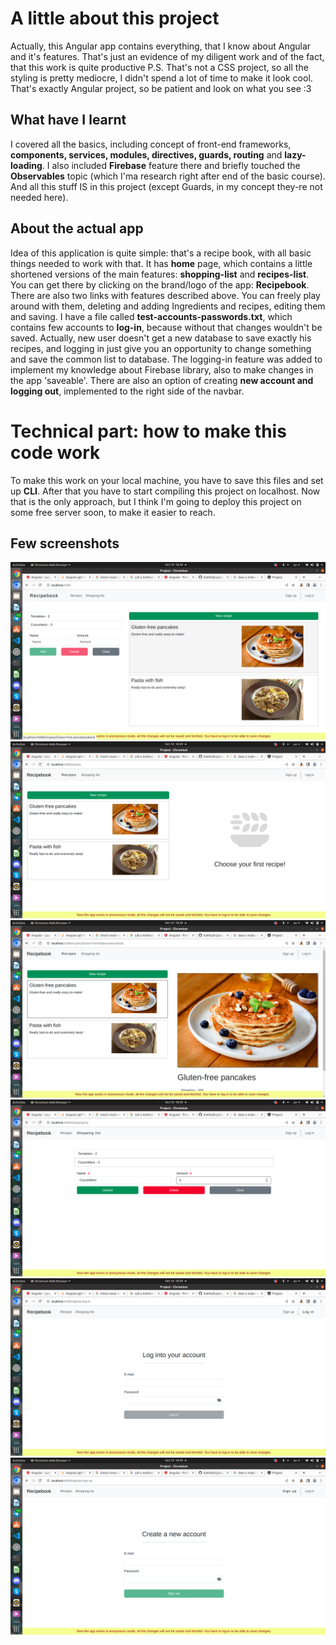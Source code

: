 
# A little about this project
Actually, this Angular app contains everything, that I know about Angular and it's features. That's just an evidence of my diligent work and of the fact, that this work is quite productive
P.S. That's not a CSS project, so all the styling is pretty mediocre, I didn't spend a lot of time to make it look cool. That's exactly Angular project, so be patient and look on what you see :3

## What have I learnt
I covered all the basics, including concept of front-end frameworks, **components, services, modules, directives, guards, routing** and **lazy-loading**. I also included **Firebase** feature there and briefly touched the **Observables** topic (which I'ma research right after end of the basic course). And all this stuff IS in this project (except Guards, in my concept they-re not needed here).

## About the actual app
Idea of this application is quite simple: that's a recipe book, with all basic things needed to work with that. It has **home** page, which contains a little shortened versions of the main features: **shopping-list** and **recipes-list**. You can get there by clicking on the brand/logo of the app: **Recipebook**. There are also two links with features described above. You can freely play around with them, deleting and adding Ingredients and recipes, editing them and saving. I have a file called **test-accounts-passwords.txt**,  which contains few accounts to **log-in**, because without that changes wouldn't be saved. Actually, new user doesn't get a new database to save exactly his recipes, and logging in just give you an opportunity to change something and save the common list to database. The logging-in feature was added to implement my knowledge about Firebase library, also to make changes in the app 'saveable'. There are also an option of creating **new account and logging out**,  implemented to the right side of the navbar.

# Technical part: how to make this code work
To make this work on your local machine, you have to save this files and set up **CLI**. After that you have to start compiling this project on localhost. Now that is the only approach, but I think I'm going to deploy this project on some free server soon, to make it easier to reach.       

## Few screenshots
![Home page](./sreenshots/Home-page.png)
![Recipes-start](./sreenshots/Recipe-start-section.png)
![Recipes-start](./sreenshots/Recipe-details-opened.png)
![Shopping-list](./sreenshots/Shopping-list-edit.png)
![Log-in](./sreenshots/Log-in.png)
![Sign-up](./sreenshots/Sign-up.png)